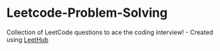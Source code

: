 # Leetcode-Problem-Solving
Collection of LeetCode questions to ace the coding interview! - Created using [LeetHub](https://github.com/QasimWani/LeetHub)
